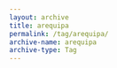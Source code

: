 ```yaml
---
layout: archive
title: arequipa
permalink: /tag/arequipa/
archive-name: arequipa
archive-type: Tag
---
```

